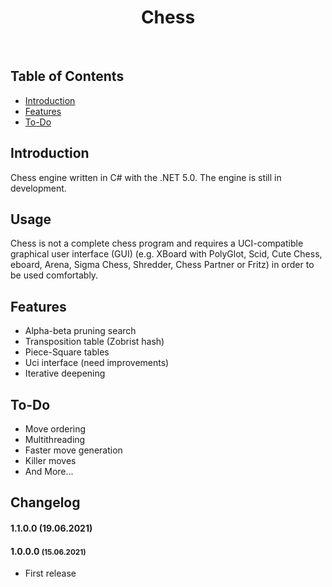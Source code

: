 <h1 align="center"> Chess </h1> <br>

## Table of Contents

- [Introduction](#introduction)
- [Features](#features)
- [To-Do](#to-do)

## Introduction

Chess engine written in C# with the .NET 5.0. The engine is still in development.

## Usage

Chess is not a complete chess program and requires a UCI-compatible graphical user interface (GUI) (e.g. XBoard with PolyGlot, Scid, Cute Chess, eboard, Arena, Sigma Chess, Shredder, Chess Partner or Fritz) in order to be used comfortably.

## Features

* Alpha-beta pruning search
* Transposition table (Zobrist hash)
* Piece-Square tables
* Uci interface (need improvements)
* Iterative deepening

## To-Do

* Move ordering
* Multithreading
* Faster move generation
* Killer moves
* And More...

## Changelog

#### 1.1.0.0 (19.06.2021)

#### 1.0.0.0 <span style="font-size:smaller;">(15.06.2021)</span>
* First release
